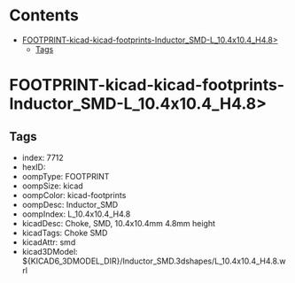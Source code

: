 



Contents
========

* [FOOTPRINT-kicad-kicad-footprints-Inductor_SMD-L_10.4x10.4_H4.8>](#footprint-kicad-kicad-footprints-inductor_smd-l_104x104_h48)
	* [Tags](#tags)

# FOOTPRINT-kicad-kicad-footprints-Inductor_SMD-L_10.4x10.4_H4.8>

## Tags

- index: 7712
- hexID: 
- oompType: FOOTPRINT
- oompSize: kicad
- oompColor: kicad-footprints
- oompDesc: Inductor_SMD
- oompIndex: L_10.4x10.4_H4.8
- kicadDesc: Choke, SMD, 10.4x10.4mm 4.8mm height
- kicadTags: Choke SMD
- kicadAttr: smd
- kicad3DModel: ${KICAD6_3DMODEL_DIR}/Inductor_SMD.3dshapes/L_10.4x10.4_H4.8.wrl
